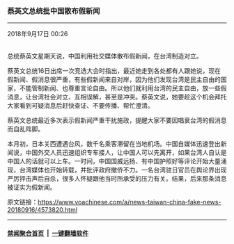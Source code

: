 ### 蔡英文总统批中国散布假新闻
------------------------

<div class="published">
 <span class="date" title="中国时间">
  <time datetime="2018-09-17T00:26:24+08:00">
   2018年9月17日 00:26
  </time>
 </span>
</div>
<br/>
<div class="wsw">
 <p>
  总统蔡英文星期天说，中国利用社交媒体散布假新闻，在台湾制造对立。
 </p>
 <p>
  蔡英文总统16日出席一次竞选大会时指出，最近她走到各处都有人跟她说，现在假新闻、假消息很严重，有些假新闻来自对岸，因为他们发现台湾是民主自由的国家，不能管制新闻、也尊重言论自由。所以他们就利用台湾的民主自由，放一些假消息，让台湾社会对立、互相误解，甚至是冲突。蔡英文说，她要趁这个机会拜托大家看到可疑消息后赶快查证、不要传播、帮忙澄清。
 </p>
 <p>
  蔡英文总统最近多次表示假新闻严重干扰施政，提醒大家不要因唱衰台湾的假消息而自乱阵脚。
 </p>
 <p>
  本月初，日本关西遭遇台风，数千名乘客滞留在当地机场。中国自媒体迅速登出新闻说，中国外交人员迅速组织专车接人，让中国人可以先离开，如果台湾人自认是中国人的话就可以上车。一时间，中国国威远扬、有中国护照好等评论开始大量涌现，台湾媒体也开始转载，并批评政府撤侨不力。一名台湾驻日官员在舆论界出现严厉抨击声后自杀，很多人怀疑跟他当时所承受的压力有关。结果，后来那条消息被证实为假新闻。
 </p>
</div>

原文链接：https://www.voachinese.com/a/news-taiwan-china-fake-news-20180916/4573820.html


------------------------
#### [禁闻聚合首页](https://github.com/gfw-breaker/banned-news/blob/master/README.md) &nbsp;|&nbsp;  [一键翻墙软件](https://github.com/gfw-breaker/nogfw/blob/master/README.md)